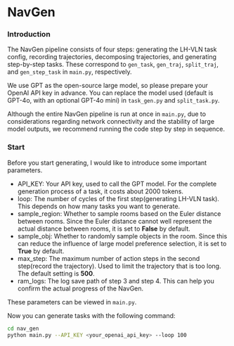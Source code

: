 # NavGen

### Introduction

The NavGen pipeline consists of four steps: generating the LH-VLN task config, recording trajectories, decomposing trajectories, and generating step-by-step tasks. These correspond to `gen_task`, `gen_traj`, `split_traj`, and `gen_step_task` in `main.py`, respectively.

We use GPT as the open-source large model, so please prepare your OpenAI API key in advance. You can replace the model used (default is GPT-4o, with an optional GPT-4o mini) in `task_gen.py` and `split_task.py`.

Although the entire NavGen pipeline is run at once in `main.py`, due to considerations regarding network connectivity and the stability of large model outputs, we recommend running the code step by step in sequence.

### Start

Before you start generating, I would like to introduce some important parameters.

- API_KEY: Your API key, used to call the GPT model. For the complete generation process of a task, it costs about 2000 tokens.
- loop: The number of cycles of the first step(generating LH-VLN task). This depends on how many tasks you want to generate.
- sample_region: Whether to sample rooms based on the Euler distance between rooms. Since the Euler distance cannot well represent the actual distance between rooms, it is set to **False** by default.
- sample_obj: Whether to randomly sample objects in the room. Since this can reduce the influence of large model preference selection, it is set to **True** by default.
- max_step: The maximum number of action steps in the second step(record the trajectory). Used to limit the trajectory that is too long. The default setting is **500**.
- ram_logs: The log save path of step 3 and step 4. This can help you confirm the actual progress of the NavGen.

These parameters can be viewed in `main.py`.

Now you can generate tasks with the following command:

```bash
cd nav_gen
python main.py --API_KEY <your_openai_api_key> --loop 100
```
